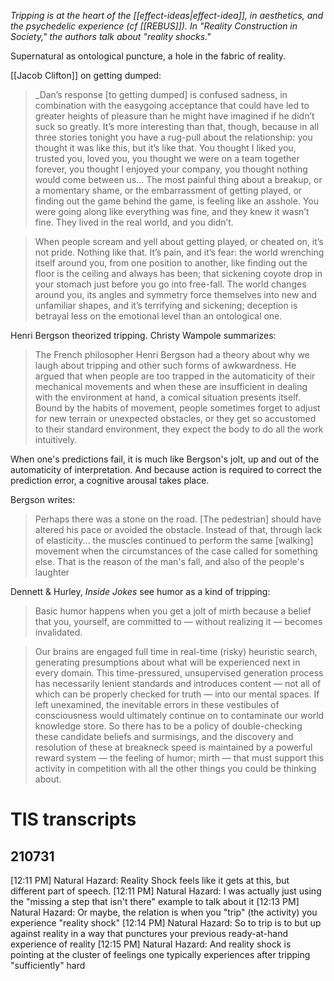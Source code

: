_Tripping is at the heart of the [[effect-ideas|effect-idea]], in aesthetics, and the psychedelic experience (cf [[REBUS]]). In "Reality Construction in Society," the authors talk about "reality shocks."_

Supernatural as ontological puncture, a hole in the fabric of reality.

[[Jacob Clifton]] on getting dumped:

> _Dan’s response [to getting dumped] is confused sadness, in combination with the easygoing acceptance that could have led to greater heights of pleasure than he might have imagined if he didn’t suck so greatly. It’s more interesting than that, though, because in all three stories tonight you have a rug-pull about the relationship: you thought it was like this, but it’s like that. You thought I liked you, trusted you, loved you, you thought we were on a team together forever, you thought I enjoyed your company, you thought nothing would come between us… The most painful thing about a breakup, or a momentary shame, or the embarrassment of getting played, or finding out the game behind the game, is feeling like an asshole. You were going along like everything was fine, and they knew it wasn’t fine. They lived in the real world, and you didn’t.

> When people scream and yell about getting played, or cheated on, it’s not pride. Nothing like that. It’s pain, and it’s fear: the world wrenching itself around you, from one position to another, like finding out the floor is the ceiling and always has been; that sickening coyote drop in your stomach just before you go into free-fall. The world changes around you, its angles and symmetry force themselves into new and unfamiliar shapes, and it’s terrifying and sickening; deception is betrayal less on the emotional level than an ontological one.

Henri Bergson theorized tripping. Christy Wampole summarizes:
> The French philosopher Henri Bergson had a theory about why we laugh about tripping and other such forms of awkwardness. He argued that when people are too trapped in the automaticity of their mechanical movements and when these are insufficient in dealing with the environment at hand, a comical situation presents itself. Bound by the habits of movement, people sometimes forget to adjust for new terrain or unexpected obstacles, or they get so accustomed to their standard environment, they expect the body to do all the work intuitively.

When one's predictions fail, it is much like Bergson's jolt, up and out of the automaticity of interpretation. And because action is required to correct the prediction error, a cognitive arousal takes place. 

Bergson writes:
> Perhaps there was a stone on the road. [The pedestrian] should have altered his pace or avoided the obstacle. Instead of that, through lack of elasticity... the muscles continued to perform the same [walking] movement when the circumstances of the case called for something else. That is the reason of the man's fall, and also of the people's laughter

Dennett & Hurley, _Inside Jokes_ see humor as a kind of tripping:
> Basic humor happens when you get a jolt of mirth because a belief that you, yourself, are committed to — without realizing it — becomes invalidated.

> Our brains are engaged full time in real-time (risky) heuristic search, generating presumptions about what will be experienced next in every domain. This time-pressured, unsupervised generation process has necessarily lenient standards and introduces content — not all of which can be properly checked for truth — into our mental spaces. If left unexamined, the inevitable errors in these vestibules of consciousness would ultimately continue on to contaminate our world knowledge store. So there has to be a policy of double-checking these candidate beliefs and surmisings, and the discovery and resolution of these at breakneck speed is maintained by a powerful reward system — the feeling of humor; mirth — that must support this activity in competition with all the other things you could be thinking about.

# TIS transcripts

## 210731

[12:11 PM] Natural Hazard: Reality Shock feels like it gets at this, but different part of speech.
[12:11 PM] Natural Hazard: I was actually just using the "missing a step that isn't there" example to talk about it
[12:13 PM] Natural Hazard: Or maybe, the relation is when you "trip" (the activity) you experience "reality shock"
[12:14 PM] Natural Hazard: So to trip is to but up against reality in a way that punctures your previous ready-at-hand experience of reality
[12:15 PM] Natural Hazard: And reality shock is pointing at the cluster of feelings one typically experiences after tripping "sufficiently" hard